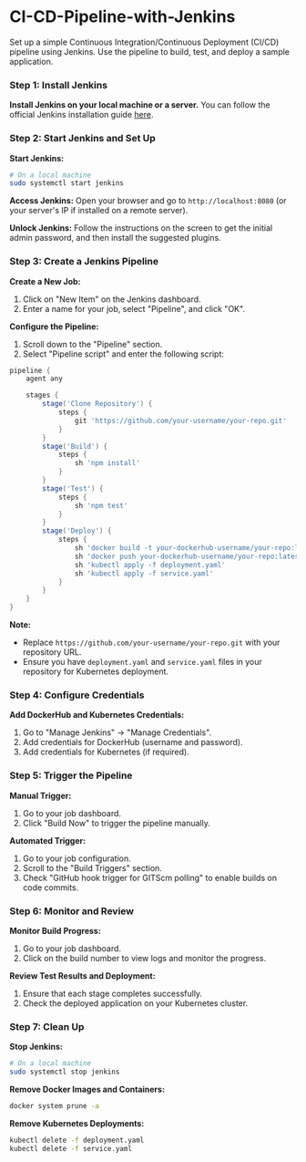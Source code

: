 # CI-CD-Pipeline-with-Jenkins
Set up a simple Continuous Integration/Continuous Deployment (CI/CD) pipeline using Jenkins. 
Use the pipeline to build, test, and deploy a sample application.

### Step 1: Install Jenkins

**Install Jenkins on your local machine or a server.** You can follow the official Jenkins installation guide [here](https://www.jenkins.io/doc/book/installing/).

### Step 2: Start Jenkins and Set Up

**Start Jenkins:**
```bash
# On a local machine
sudo systemctl start jenkins
```

**Access Jenkins:**
Open your browser and go to `http://localhost:8080` (or your server's IP if installed on a remote server).

**Unlock Jenkins:**
Follow the instructions on the screen to get the initial admin password, and then install the suggested plugins.

### Step 3: Create a Jenkins Pipeline

**Create a New Job:**
1. Click on "New Item" on the Jenkins dashboard.
2. Enter a name for your job, select "Pipeline", and click "OK".

**Configure the Pipeline:**
1. Scroll down to the "Pipeline" section.
2. Select "Pipeline script" and enter the following script:

```groovy
pipeline {
    agent any

    stages {
        stage('Clone Repository') {
            steps {
                git 'https://github.com/your-username/your-repo.git'
            }
        }
        stage('Build') {
            steps {
                sh 'npm install'
            }
        }
        stage('Test') {
            steps {
                sh 'npm test'
            }
        }
        stage('Deploy') {
            steps {
                sh 'docker build -t your-dockerhub-username/your-repo:latest .'
                sh 'docker push your-dockerhub-username/your-repo:latest'
                sh 'kubectl apply -f deployment.yaml'
                sh 'kubectl apply -f service.yaml'
            }
        }
    }
}
```

**Note:**
- Replace `https://github.com/your-username/your-repo.git` with your repository URL.
- Ensure you have `deployment.yaml` and `service.yaml` files in your repository for Kubernetes deployment.

### Step 4: Configure Credentials

**Add DockerHub and Kubernetes Credentials:**
1. Go to "Manage Jenkins" -> "Manage Credentials".
2. Add credentials for DockerHub (username and password).
3. Add credentials for Kubernetes (if required).

### Step 5: Trigger the Pipeline

**Manual Trigger:**
1. Go to your job dashboard.
2. Click "Build Now" to trigger the pipeline manually.

**Automated Trigger:**
1. Go to your job configuration.
2. Scroll to the "Build Triggers" section.
3. Check "GitHub hook trigger for GITScm polling" to enable builds on code commits.

### Step 6: Monitor and Review

**Monitor Build Progress:**
1. Go to your job dashboard.
2. Click on the build number to view logs and monitor the progress.

**Review Test Results and Deployment:**
1. Ensure that each stage completes successfully.
2. Check the deployed application on your Kubernetes cluster.

### Step 7: Clean Up

**Stop Jenkins:**
```bash
# On a local machine
sudo systemctl stop jenkins
```

**Remove Docker Images and Containers:**
```bash
docker system prune -a
```

**Remove Kubernetes Deployments:**
```bash
kubectl delete -f deployment.yaml
kubectl delete -f service.yaml
```
